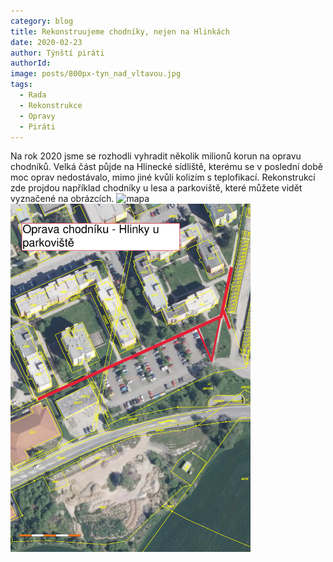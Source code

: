 ```yaml
---
category: blog
title: Rekonstruujeme chodníky, nejen na Hlinkách
date: 2020-02-23
author: Týnští piráti
authorId:
image: posts/800px-tyn_nad_vltavou.jpg
tags: 
  - Rada
  - Rekonstrukce
  - Opravy
  - Piráti
---
```

Na rok 2020 jsme se rozhodli vyhradit několik milionů korun na opravu chodníků. Velká část půjde na Hlinecké sídliště, kterému se v poslední době moc oprav nedostávalo, mimo jiné kvůli kolizím s teplofikací. Rekonstrukcí zde projdou například chodníky u lesa a parkoviště, které můžete vidět vyznačené na obrázcích.
<img src="assets/doc/Hlinky-chodník-u-lesa.jpg " alt="mapa" style="width: 40vw">
<img src="assets/doc/chodník-Hlinky-u-parkoviště.jpg" alt="mapa" style="width: 40vw">
